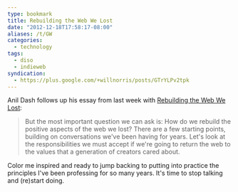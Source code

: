 ```yaml
---
type: bookmark
title: Rebuilding the Web We Lost
date: "2012-12-18T17:58:17-08:00"
aliases: /t/GW
categories:
  - technology
tags:
  - diso
  - indieweb
syndication:
  - https://plus.google.com/+willnorris/posts/GTrYLPv2tpk
---
```


Anil Dash follows up his essay from last week with
<a href="http://dashes.com/anil/2012/12/rebuilding-the-web-we-lost.html" class="u-bookmark-of">Rebuilding the Web We Lost</a>:

> But the most important question we can ask is: How do we rebuild the positive aspects of the web we lost? There are a
> few starting points, building on conversations we've been having for years. Let's look at the responsibilities we must
> accept if we're going to return the web to the values that a generation of creators cared about.

Color me inspired and ready to jump backing to putting into practice the principles I've been professing for so many
years. It's time to stop talking and (re)start doing.
